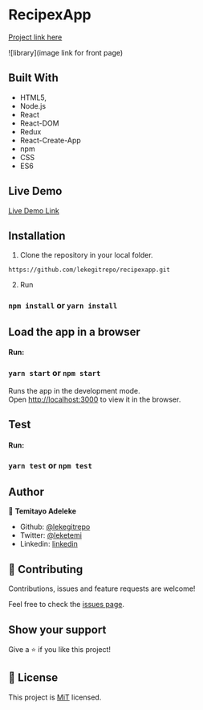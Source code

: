 # RecipexApp

[Project link here]()

![library](image link for front page)

## Built With

- HTML5,
- Node.js
- React
- React-DOM
- Redux
- React-Create-App
- npm
- CSS
- ES6

## Live Demo

[Live Demo Link](https://)

## Installation

1. Clone the repository in your local folder.

```
https://github.com/lekegitrepo/recipexapp.git
```

2. Run

### `npm install` or `yarn install`

## Load the app in a browser

#### Run:

### `yarn start` or `npm start`

Runs the app in the development mode.<br />
Open [http://localhost:3000](http://localhost:3000) to view it in the browser.

## Test

#### Run:

### `yarn test` or `npm test`


## Author

👤 **Temitayo Adeleke**

- Github: [@lekegitrepo](https://github.com/lekegitrepo)
- Twitter: [@leketemi](https://twitter.com/leketemi)
- Linkedin: [linkedin](https://www.linkedin.com/in/temitayo-adeleke/)

## 🤝 Contributing

Contributions, issues and feature requests are welcome!

Feel free to check the [issues page](https://github.com/lekegitrepo/recipexapp/issues).

## Show your support

Give a ⭐️ if you like this project!

## 📝 License

This project is [MiT](https://opensource.org/licenses/MIT) licensed.
